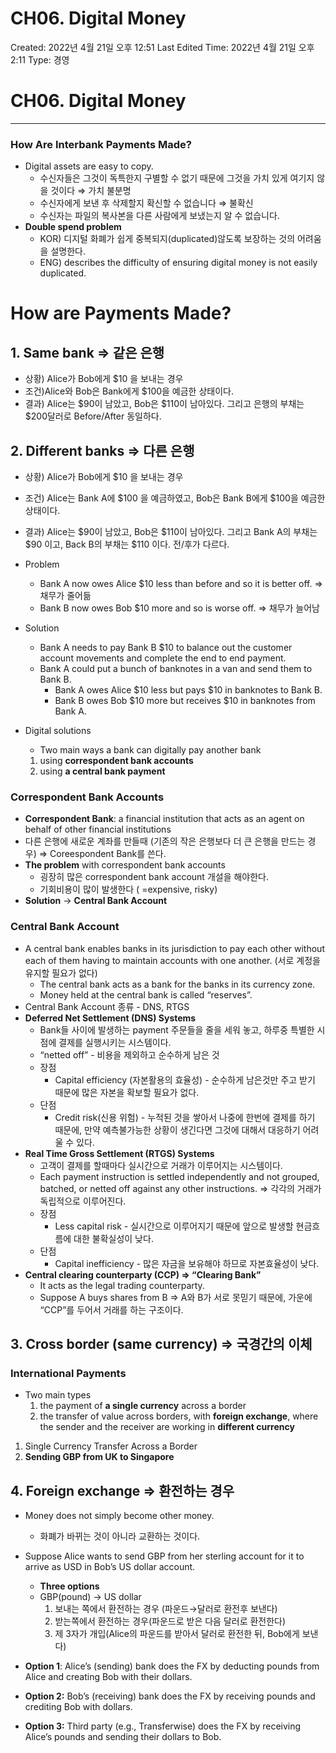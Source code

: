 # CH06. Digital Money

Created: 2022년 4월 21일 오후 12:51
Last Edited Time: 2022년 4월 21일 오후 2:11
Type: 경영

# CH06. Digital Money

---

### How Are Interbank Payments Made?

- Digital assets are easy to copy.
    - 수신자들은 그것이 독특한지 구별할 수 없기 때문에 그것을 가치 있게 여기지 않을 것이다 ⇒ 가치 불분명
    - 수신자에게 보낸 후 삭제할지 확신할 수 없습니다 ⇒ 불확신
    - 수신자는 파일의 복사본을 다른 사람에게 보냈는지 알 수 없습니다.
- **Double spend problem**
    - KOR) 디지털 화폐가 쉽게 중복되지(duplicated)않도록 보장하는 것의 어려움을 설명한다.
    - ENG) describes the difficulty of ensuring digital money is not easily duplicated.
    

# How are Payments Made?

## 1. Same bank ⇒ 같은 은행

- 상황) Alice가 Bob에게 $10 을 보내는 경우
- 조건)Alice와 Bob은 Bank에게  $100을 예금한 상태이다.
- 결과) Alice는 $90이 남았고, Bob은 $110이 남아있다. 그리고 은행의 부채는 $200달러로 Before/After 동일하다.

## 2. Different banks ⇒ 다른 은행

- 상황) Alice가 Bob에게 $10 을 보내는 경우
- 조건) Alice는 Bank A에 $100 을 예금하였고, Bob은 Bank B에게  $100을 예금한 상태이다.
- 결과) Alice는 $90이 남았고, Bob은 $110이 남아있다. 그리고 Bank A의 부채는 $90 이고, Back B의 부채는 $110 이다. 전/후가 다르다.

- Problem
    - Bank A now owes Alice $10 less than before and so it is better off. ⇒ 채무가 줄어듦
    - Bank B now owes Bob $10 more and so is worse off. ⇒ 채무가 늘어남
- Solution
    - Bank A needs to pay Bank B $10 to balance out the customer account movements and complete the end to end payment.
    - Bank A could put a bunch of banknotes in a van and send them to Bank B.
        - Bank A owes Alice $10 less but pays $10 in banknotes to Bank B.
        - Bank B owes Bob $10 more but receives $10 in banknotes from Bank A.

- Digital solutions
    - Two main ways a bank can digitally pay another bank
    1. using **correspondent bank accounts**
    2. using **a central bank payment**

### Correspondent Bank Accounts

- **Correspondent Bank**: a financial institution that acts as an agent on behalf of other financial institutions
- 다른 은행에 새로운 계좌를 만들때 (기존의 작은 은행보다 더 큰 은행을 만드는 경우) ⇒ Coreespondent Bank를 쓴다.
- **The problem** with correspondent bank accounts
    - 굉장히 많은 correspondent bank account 개설을 해야한다.
    - 기회비용이 많이 발생한다 ( =expensive, risky)
- **Solution** → **Central Bank Account**

### **Central Bank Account**

- A central bank enables banks in its jurisdiction to pay each other without each of them having to maintain accounts with one another. (서로 계정을 유지할 필요가 없다)
    - The central bank acts as a bank for the banks in its currency zone.
    - Money held at the central bank is called “reserves”.
- Central Bank Account 종류 - DNS, RTGS
- **Deferred Net Settlement (DNS) Systems**
    - Bank들 사이에 발생하는 payment 주문들을 줄을 세워 놓고, 하루중 특별한 시점에 결제를 실행시키는 시스템이다.
    - “netted off” - 비용을 제외하고 순수하게 남은 것
    - 장점
        - Capital efficiency (자본활용의 효율성) - 순수하게 남은것만 주고 받기 때문에 많은 자본을 확보할 필요가 없다.
    - 단점
        - Credit risk(신용 위험) - 누적된 것을 쌓아서 나중에 한번에 결제를 하기 때문에, 만약 예측불가능한 상황이 생긴다면 그것에 대해서 대응하기 어려울 수 있다.
- **Real Time Gross Settlement (RTGS) Systems**
    - 고객이 결제를 할때마다 실시간으로 거래가 이루어지는 시스템이다.
    - Each payment instruction is settled independently and not grouped, batched, or netted off against any other instructions. ⇒ 각각의 거래가 독립적으로 이루어진다.
    - 장점
        - Less capital risk - 실시간으로 이루어지기 때문에 앞으로 발생할 현금흐름에 대한 불확실성이 낮다.
    - 단점
        - Capital inefficiency - 많은 자금을 보유해야 하므로 자본효율성이 낮다.
- **Central clearing counterparty (CCP) ⇒ “Clearing Bank”**
    - It acts as the legal trading counterparty.
    - Suppose A buys shares from B ⇒ A와 B가 서로 못믿기 때문에,  가운에 “CCP”를 두어서 거래를 하는 구조이다.

## 3. Cross border (same currency) ⇒ 국경간의 이체

### **International Payments**

- Two main types
    1. the payment of **a single currency** across a border
    2. the transfer of value across borders, with **foreign exchange**, where the sender and the receiver are working in **different currency**
1. Single Currency Transfer Across a Border
2. **Sending GBP from UK to Singapore**

## 4. Foreign exchange ⇒ 환전하는 경우

- Money does not simply become other money.
    - 화폐가 바뀌는 것이 아니라 교환하는 것이다.
- Suppose Alice wants to send GBP from her sterling account for it to arrive as USD in Bob’s US dollar account.
    - **Three options**
    - GBP(pound) → US dollar
        1. 보내는 쪽에서 환전하는 경우 (파운드→달러로 환전후 보낸다)
        2. 받는쪽에서 환전하는 경우(파운드로 받은 다음 달러로 환전한다)
        3. 제 3자가 개입(Alice의 파운드를 받아서  달러로 환전한 뒤, Bob에게 보낸다)

- **Option 1**: Alice’s (sending) bank does the FX by deducting pounds from Alice and creating Bob with their dollars.

- **Option 2:** Bob’s (receiving) bank does the FX by receiving pounds and crediting Bob with dollars.

- **Option 3:** Third party (e.g., Transferwise) does the FX by receiving Alice’s pounds and sending their dollars to Bob.